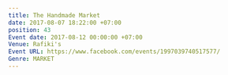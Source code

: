 ```yaml
---
title: The Handmade Market
date: 2017-08-07 18:22:00 +07:00
position: 43
Event date: 2017-08-12 00:00:00 +07:00
Venue: Rafiki's
Event URL: https://www.facebook.com/events/1997039740517577/
Genre: MARKET
---
```


